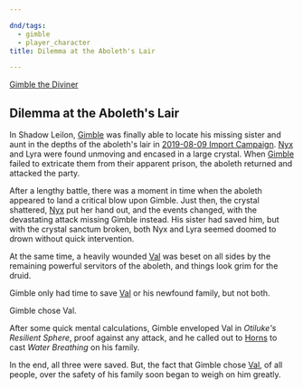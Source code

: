 ```yaml
---

dnd/tags:
  - gimble
  - player_character
title: Dilemma at the Aboleth's Lair

---
```



[Gimble the Diviner](/dnd/characters/gimble-the-diviner)

## Dilemma at the Aboleth's Lair

In Shadow Leilon, [Gimble](/dnd/characters/gimble-the-diviner) was finally able to locate his missing sister and aunt in the depths of the aboleth's lair in [2019-08-09 Import Campaign](/dnd/posts/2019-08-09). [Nyx](/dnd/npcs/nyx) and Lyra were found unmoving and encased in a large crystal. When [Gimble](/dnd/characters/gimble-the-diviner) failed to extricate them from their apparent prison, the aboleth returned and attacked the party.

After a lengthy battle, there was a moment in time when the aboleth appeared to land a critical blow upon Gimble. Just then, the crystal shattered, [Nyx](/dnd/npcs/nyx) put her hand out, and the events changed, with the devastating attack missing Gimble instead. His sister had saved him, but with the crystal sanctum broken, both Nyx and Lyra seemed doomed to drown without quick intervention.

At the same time, a heavily wounded [Val](/dnd/characters/val) was beset on all sides by the remaining powerful servitors of the aboleth, and things look grim for the druid.

Gimble only had time to save [Val](/dnd/characters/val) or his newfound family, but not both.

Gimble chose Val.

After some quick mental calculations, Gimble enveloped Val in *Otiluke's Resilient Sphere*, proof against any attack, and he called out to [Horns](/dnd/characters/horns) to cast *Water Breathing* on his family.

In the end, all three were saved. But, the fact that Gimble chose [Val](/dnd/characters/val), of all people, over the safety of his family soon began to weigh on him greatly.
